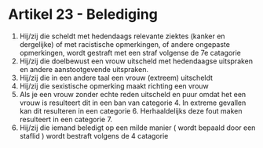 # Artikel 23 - Belediging

1. Hij/zij die scheldt met hedendaags relevante ziektes (kanker en dergelijke) of met racistische opmerkingen, of andere ongepaste opmerkingen, wordt gestraft met een straf volgense de 7e catagorie
2. Hij/zij die doelbewust een vrouw uitscheld met hedendaagse uitspraken en andere aanstootgevende uitspraken.
3. Hij/zij die in een andere taal een vrouw (extreem) uitscheldt
4. Hij/zij die sexistische opmerking maakt richting een vrouw
5. Als je een vrouw zonder echte reden uitscheld en puur omdat het een vrouw is resulteert dit in een ban van categorie 4. In extreme gevallen kan dit resulteren in een categorie 6. Herhaaldelijks deze fout maken resulteert in een categorie 7.
6. Hij/zij die iemand beledigt op een milde manier ( wordt bepaald door een staflid ) wordt bestraft volgens de 4 catagorie
